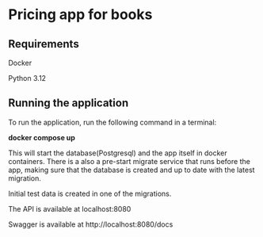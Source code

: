 # Pricing app for books

## Requirements

Docker

Python 3.12

## Running the application

To run the application, run the following command in a terminal:

**docker compose up**

This will start the database(Postgresql) and the app itself in docker containers.
There is a also a pre-start migrate service that runs before the app, making sure
that the database is created and up to date with the latest migration.

Initial test data is created in one of the migrations.

The API is available at localhost:8080

Swagger is available at http://localhost:8080/docs
